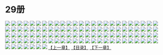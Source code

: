 # 29册
![](https://mao.mhtupian.com/uploads/img/7563/111258/1.jpg)
![](https://mao.mhtupian.com/uploads/img/7563/111258/2.jpg)
![](https://mao.mhtupian.com/uploads/img/7563/111258/3.jpg)
![](https://mao.mhtupian.com/uploads/img/7563/111258/4.jpg)
![](https://mao.mhtupian.com/uploads/img/7563/111258/5.jpg)
![](https://mao.mhtupian.com/uploads/img/7563/111258/6.jpg)
![](https://mao.mhtupian.com/uploads/img/7563/111258/7.jpg)
![](https://mao.mhtupian.com/uploads/img/7563/111258/8.jpg)
![](https://mao.mhtupian.com/uploads/img/7563/111258/9.jpg)
![](https://mao.mhtupian.com/uploads/img/7563/111258/10.jpg)
![](https://mao.mhtupian.com/uploads/img/7563/111258/11.jpg)
![](https://mao.mhtupian.com/uploads/img/7563/111258/12.jpg)
![](https://mao.mhtupian.com/uploads/img/7563/111258/13.jpg)
![](https://mao.mhtupian.com/uploads/img/7563/111258/14.jpg)
![](https://mao.mhtupian.com/uploads/img/7563/111258/15.jpg)
![](https://mao.mhtupian.com/uploads/img/7563/111258/16.jpg)
![](https://mao.mhtupian.com/uploads/img/7563/111258/17.jpg)
![](https://mao.mhtupian.com/uploads/img/7563/111258/18.jpg)
![](https://mao.mhtupian.com/uploads/img/7563/111258/19.jpg)
![](https://mao.mhtupian.com/uploads/img/7563/111258/20.jpg)
![](https://mao.mhtupian.com/uploads/img/7563/111258/21.jpg)
![](https://mao.mhtupian.com/uploads/img/7563/111258/22.jpg)
![](https://mao.mhtupian.com/uploads/img/7563/111258/23.jpg)
![](https://mao.mhtupian.com/uploads/img/7563/111258/24.jpg)
![](https://mao.mhtupian.com/uploads/img/7563/111258/25.jpg)
![](https://mao.mhtupian.com/uploads/img/7563/111258/26.jpg)
![](https://mao.mhtupian.com/uploads/img/7563/111258/27.jpg)
![](https://mao.mhtupian.com/uploads/img/7563/111258/28.jpg)
![](https://mao.mhtupian.com/uploads/img/7563/111258/29.jpg)
![](https://mao.mhtupian.com/uploads/img/7563/111258/30.jpg)
![](https://mao.mhtupian.com/uploads/img/7563/111258/31.jpg)
![](https://mao.mhtupian.com/uploads/img/7563/111258/32.jpg)
![](https://mao.mhtupian.com/uploads/img/7563/111258/33.jpg)
![](https://mao.mhtupian.com/uploads/img/7563/111258/34.jpg)
![](https://mao.mhtupian.com/uploads/img/7563/111258/35.jpg)
![](https://mao.mhtupian.com/uploads/img/7563/111258/36.jpg)
![](https://mao.mhtupian.com/uploads/img/7563/111258/37.jpg)
![](https://mao.mhtupian.com/uploads/img/7563/111258/38.jpg)
![](https://mao.mhtupian.com/uploads/img/7563/111258/39.jpg)
![](https://mao.mhtupian.com/uploads/img/7563/111258/40.jpg)
![](https://mao.mhtupian.com/uploads/img/7563/111258/41.jpg)
![](https://mao.mhtupian.com/uploads/img/7563/111258/42.jpg)
![](https://mao.mhtupian.com/uploads/img/7563/111258/43.jpg)
![](https://mao.mhtupian.com/uploads/img/7563/111258/44.jpg)
![](https://mao.mhtupian.com/uploads/img/7563/111258/45.jpg)
![](https://mao.mhtupian.com/uploads/img/7563/111258/46.jpg)
![](https://mao.mhtupian.com/uploads/img/7563/111258/47.jpg)
![](https://mao.mhtupian.com/uploads/img/7563/111258/48.jpg)
![](https://mao.mhtupian.com/uploads/img/7563/111258/49.jpg)
![](https://mao.mhtupian.com/uploads/img/7563/111258/50.jpg)
![](https://mao.mhtupian.com/uploads/img/7563/111258/51.jpg)
![](https://mao.mhtupian.com/uploads/img/7563/111258/52.jpg)
![](https://mao.mhtupian.com/uploads/img/7563/111258/53.jpg)
![](https://mao.mhtupian.com/uploads/img/7563/111258/54.jpg)
![](https://mao.mhtupian.com/uploads/img/7563/111258/55.jpg)
![](https://mao.mhtupian.com/uploads/img/7563/111258/56.jpg)
![](https://mao.mhtupian.com/uploads/img/7563/111258/57.jpg)
![](https://mao.mhtupian.com/uploads/img/7563/111258/58.jpg)
![](https://mao.mhtupian.com/uploads/img/7563/111258/59.jpg)
![](https://mao.mhtupian.com/uploads/img/7563/111258/60.jpg)
![](https://mao.mhtupian.com/uploads/img/7563/111258/61.jpg)
![](https://mao.mhtupian.com/uploads/img/7563/111258/62.jpg)
![](https://mao.mhtupian.com/uploads/img/7563/111258/63.jpg)
![](https://mao.mhtupian.com/uploads/img/7563/111258/64.jpg)
![](https://mao.mhtupian.com/uploads/img/7563/111258/65.jpg)
![](https://mao.mhtupian.com/uploads/img/7563/111258/66.jpg)
![](https://mao.mhtupian.com/uploads/img/7563/111258/67.jpg)
![](https://mao.mhtupian.com/uploads/img/7563/111258/68.jpg)
![](https://mao.mhtupian.com/uploads/img/7563/111258/69.jpg)
![](https://mao.mhtupian.com/uploads/img/7563/111258/70.jpg)
![](https://mao.mhtupian.com/uploads/img/7563/111258/71.jpg)
![](https://mao.mhtupian.com/uploads/img/7563/111258/72.jpg)
![](https://mao.mhtupian.com/uploads/img/7563/111258/73.jpg)
![](https://mao.mhtupian.com/uploads/img/7563/111258/74.jpg)
![](https://mao.mhtupian.com/uploads/img/7563/111258/75.jpg)
![](https://mao.mhtupian.com/uploads/img/7563/111258/76.jpg)
![](https://mao.mhtupian.com/uploads/img/7563/111258/77.jpg)
![](https://mao.mhtupian.com/uploads/img/7563/111258/78.jpg)
![](https://mao.mhtupian.com/uploads/img/7563/111258/79.jpg)
![](https://mao.mhtupian.com/uploads/img/7563/111258/80.jpg)
![](https://mao.mhtupian.com/uploads/img/7563/111258/81.jpg)
![](https://mao.mhtupian.com/uploads/img/7563/111258/82.jpg)
![](https://mao.mhtupian.com/uploads/img/7563/111258/83.jpg)
![](https://mao.mhtupian.com/uploads/img/7563/111258/84.jpg)
![](https://mao.mhtupian.com/uploads/img/7563/111258/85.jpg)
![](https://mao.mhtupian.com/uploads/img/7563/111258/86.jpg)
![](https://mao.mhtupian.com/uploads/img/7563/111258/87.jpg)
![](https://mao.mhtupian.com/uploads/img/7563/111258/88.jpg)
![](https://mao.mhtupian.com/uploads/img/7563/111258/89.jpg)
![](https://mao.mhtupian.com/uploads/img/7563/111258/90.jpg)
![](https://mao.mhtupian.com/uploads/img/7563/111258/91.jpg)
![](https://mao.mhtupian.com/uploads/img/7563/111258/92.jpg)
![](https://mao.mhtupian.com/uploads/img/7563/111258/93.jpg)
![](https://mao.mhtupian.com/uploads/img/7563/111258/94.jpg)
![](https://mao.mhtupian.com/uploads/img/7563/111258/95.jpg)
![](https://mao.mhtupian.com/uploads/img/7563/111258/96.jpg)
![](https://mao.mhtupian.com/uploads/img/7563/111258/97.jpg)
![](https://mao.mhtupian.com/uploads/img/7563/111258/98.jpg)
![](https://mao.mhtupian.com/uploads/img/7563/111258/99.jpg)
![](https://mao.mhtupian.com/uploads/img/7563/111258/100.jpg)
![](https://mao.mhtupian.com/uploads/img/7563/111258/101.jpg)
![](https://mao.mhtupian.com/uploads/img/7563/111258/102.jpg)
![](https://mao.mhtupian.com/uploads/img/7563/111258/103.jpg)
![](https://mao.mhtupian.com/uploads/img/7563/111258/104.jpg)
![](https://mao.mhtupian.com/uploads/img/7563/111258/105.jpg)
![](https://mao.mhtupian.com/uploads/img/7563/111258/106.jpg)
![](https://mao.mhtupian.com/uploads/img/7563/111258/107.jpg)
[【上一章】](./152.md)
[【目录】](./READMD.md)
[【下一章】](./154.md)
